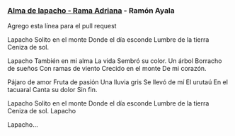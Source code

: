 ### [Alma de lapacho - Rama Adriana](https://www.youtube.com/watch?v=i-mwsUGBzI4) - Ramón Ayala
Agrego esta línea para el pull request

Lapacho
Solito en el monte
Donde el día esconde
Lumbre de la tierra
Ceniza de sol.

Lapacho
También en mi alma
La vida
Sembró su color.
Un árbol
Borracho de sueños
Con ramas de viento
Crecido en el monte
De mi corazón.

Pájaro de amor
Fruta de pasión
Una lluvia gris
Se llevó de mí
El urutaú
En el tacuaral
Canta su dolor
Sin fin.

Lapacho
Solito en el monte
Donde el día esconde
Lumbre de la tierra
Ceniza de sol.
Lapacho

Lapacho...
